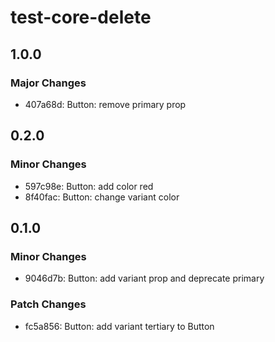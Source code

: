 # test-core-delete

## 1.0.0

### Major Changes

- 407a68d: Button: remove primary prop

## 0.2.0

### Minor Changes

- 597c98e: Button: add color red
- 8f40fac: Button: change variant color

## 0.1.0

### Minor Changes

- 9046d7b: Button: add variant prop and deprecate primary

### Patch Changes

- fc5a856: Button: add variant tertiary to Button
